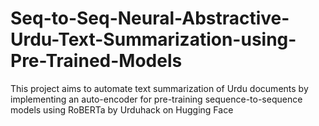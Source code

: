 # Seq-to-Seq-Neural-Abstractive-Urdu-Text-Summarization-using-Pre-Trained-Models
This project aims to automate text summarization of Urdu documents by implementing an auto-encoder for pre-training sequence-to-sequence models using RoBERTa by Urduhack on Hugging Face
